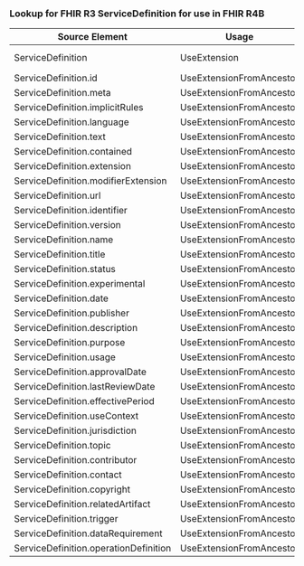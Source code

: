 ### Lookup for FHIR R3 ServiceDefinition for use in FHIR R4B

| Source Element | Usage | Target |
| -------------- | ----- | ------ |
| ServiceDefinition | UseExtension | http://hl7.org/fhir/3.0/StructureDefinition/extension-ServiceDefinition |
| ServiceDefinition.id | UseExtensionFromAncestor | - |
| ServiceDefinition.meta | UseExtensionFromAncestor | - |
| ServiceDefinition.implicitRules | UseExtensionFromAncestor | - |
| ServiceDefinition.language | UseExtensionFromAncestor | - |
| ServiceDefinition.text | UseExtensionFromAncestor | - |
| ServiceDefinition.contained | UseExtensionFromAncestor | - |
| ServiceDefinition.extension | UseExtensionFromAncestor | - |
| ServiceDefinition.modifierExtension | UseExtensionFromAncestor | - |
| ServiceDefinition.url | UseExtensionFromAncestor | - |
| ServiceDefinition.identifier | UseExtensionFromAncestor | - |
| ServiceDefinition.version | UseExtensionFromAncestor | - |
| ServiceDefinition.name | UseExtensionFromAncestor | - |
| ServiceDefinition.title | UseExtensionFromAncestor | - |
| ServiceDefinition.status | UseExtensionFromAncestor | - |
| ServiceDefinition.experimental | UseExtensionFromAncestor | - |
| ServiceDefinition.date | UseExtensionFromAncestor | - |
| ServiceDefinition.publisher | UseExtensionFromAncestor | - |
| ServiceDefinition.description | UseExtensionFromAncestor | - |
| ServiceDefinition.purpose | UseExtensionFromAncestor | - |
| ServiceDefinition.usage | UseExtensionFromAncestor | - |
| ServiceDefinition.approvalDate | UseExtensionFromAncestor | - |
| ServiceDefinition.lastReviewDate | UseExtensionFromAncestor | - |
| ServiceDefinition.effectivePeriod | UseExtensionFromAncestor | - |
| ServiceDefinition.useContext | UseExtensionFromAncestor | - |
| ServiceDefinition.jurisdiction | UseExtensionFromAncestor | - |
| ServiceDefinition.topic | UseExtensionFromAncestor | - |
| ServiceDefinition.contributor | UseExtensionFromAncestor | - |
| ServiceDefinition.contact | UseExtensionFromAncestor | - |
| ServiceDefinition.copyright | UseExtensionFromAncestor | - |
| ServiceDefinition.relatedArtifact | UseExtensionFromAncestor | - |
| ServiceDefinition.trigger | UseExtensionFromAncestor | - |
| ServiceDefinition.dataRequirement | UseExtensionFromAncestor | - |
| ServiceDefinition.operationDefinition | UseExtensionFromAncestor | - |
